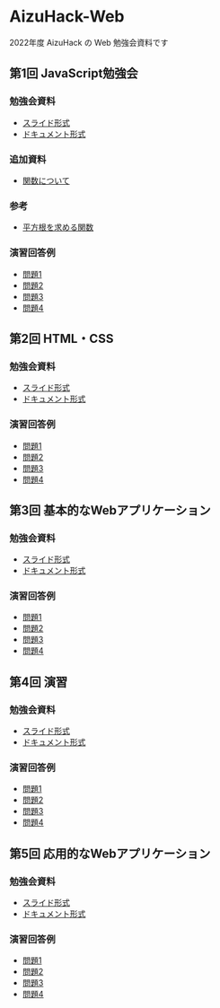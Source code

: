 # AizuHack-Web

2022年度 AizuHack の Web 勉強会資料です

## 第1回 JavaScript勉強会

### 勉強会資料

- [スライド形式](https://hackmd.io/@vUVXjMmXTYu4hcxiNxyH3w/HyQhPHKH9)
- [ドキュメント形式](https://hackmd.io/wOmDxIn2SeigrJmLcO2NyA?both)

### 追加資料

<!-- TODO -->
- [関数について]()

### 参考

- [平方根を求める関数](https://developer.mozilla.org/en-US/docs/Web/JavaScript/Reference/Global_Objects/Math/sqrt)

### 演習回答例

<!-- TODO -->
- [問題1]()
- [問題2]()
- [問題3]()
- [問題4]()

## 第2回 HTML・CSS

### 勉強会資料

- [スライド形式](https://hackmd.io/@vUVXjMmXTYu4hcxiNxyH3w/H1XIFZTr9)
- [ドキュメント形式](https://hackmd.io/IQvspnN5ROO6B-i2SQQhtw)

### 演習回答例

<!-- TODO -->
- [問題1]()
- [問題2]()
- [問題3]()
- [問題4]()

## 第3回 基本的なWebアプリケーション

### 勉強会資料

<!-- TODO -->
- [スライド形式]()
- [ドキュメント形式]()

### 演習回答例

<!-- TODO -->
- [問題1]()
- [問題2]()
- [問題3]()
- [問題4]()

## 第4回 演習

### 勉強会資料

<!-- TODO -->
- [スライド形式]()
- [ドキュメント形式]()

### 演習回答例

<!-- TODO -->
- [問題1]()
- [問題2]()
- [問題3]()
- [問題4]()

## 第5回 応用的なWebアプリケーション

### 勉強会資料

<!-- TODO -->
- [スライド形式]()
- [ドキュメント形式]()

### 演習回答例

<!-- TODO -->
- [問題1]()
- [問題2]()
- [問題3]()
- [問題4]()
